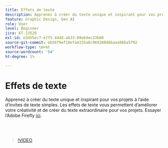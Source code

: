 ```yaml
---
title: Effets de texte
description: Apprenez à créer du texte unique et inspirant pour vos projets à l’aide d’invites de texte simples
feature: Graphic Design, Gen AI
role: User
level: Beginner
jira: KT-13526
exl-id: e3d55ec7-e7f5-44dd-a633-09e64ec23b60
source-git-commit: eb56f9ef10efa4155a6c96928048baaa966a5f92
workflow-type: tm+mt
source-wordcount: '54'
ht-degree: 1%

---
```


# Effets de texte

Apprenez à créer du texte unique et inspirant pour vos projets à l’aide d’invites de texte simples. Les effets de texte vous permettent d’améliorer votre créativité et de créer du texte extraordinaire pour vos projets. Essayer l’Adobe Firefly [ici](https://firefly.adobe.com/).

<br> 

>[!VIDEO](https://video.tv.adobe.com/v/3420829?quality=12&learn=on&hidetitle=true)
